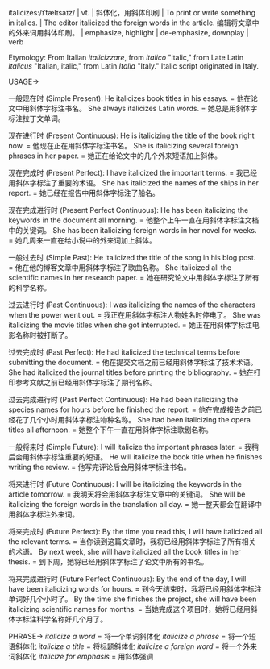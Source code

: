 italicizes:/ɪˈtælɪsaɪz/ | vt. | 斜体化，用斜体印刷 |  To print or write something in italics.  |  The editor italicized the foreign words in the article. 编辑将文章中的外来词用斜体印刷。 |  emphasize, highlight |  de-emphasize, downplay | verb

Etymology:  From Italian *italicizzare*, from *italico* "italic," from Late Latin *italicus* "Italian, italic," from Latin *Italia* "Italy." Italic script originated in Italy.

USAGE->

一般现在时 (Simple Present):
He italicizes book titles in his essays. = 他在论文中用斜体字标注书名。
She always italicizes Latin words. = 她总是用斜体字标注拉丁文单词。

现在进行时 (Present Continuous):
He is italicizing the title of the book right now. = 他现在正在用斜体字标注书名。
She is italicizing several foreign phrases in her paper. = 她正在给论文中的几个外来短语加上斜体。

现在完成时 (Present Perfect):
I have italicized the important terms. = 我已经用斜体字标注了重要的术语。
She has italicized the names of the ships in her report. = 她已经在报告中用斜体字标注了船名。

现在完成进行时 (Present Perfect Continuous):
He has been italicizing the keywords in the document all morning. = 他整个上午一直在用斜体字标注文档中的关键词。
She has been italicizing foreign words in her novel for weeks. = 她几周来一直在给小说中的外来词加上斜体。

一般过去时 (Simple Past):
He italicized the title of the song in his blog post. = 他在他的博客文章中用斜体字标注了歌曲名称。
She italicized all the scientific names in her research paper. = 她在研究论文中用斜体字标注了所有的科学名称。

过去进行时 (Past Continuous):
I was italicizing the names of the characters when the power went out. = 我正在用斜体字标注人物姓名时停电了。
She was italicizing the movie titles when she got interrupted. = 她正在用斜体字标注电影名称时被打断了。

过去完成时 (Past Perfect):
He had italicized the technical terms before submitting the document. = 他在提交文档之前已经用斜体字标注了技术术语。
She had italicized the journal titles before printing the bibliography. = 她在打印参考文献之前已经用斜体字标注了期刊名称。

过去完成进行时 (Past Perfect Continuous):
He had been italicizing the species names for hours before he finished the report. = 他在完成报告之前已经花了几个小时用斜体字标注物种名称。
She had been italicizing the opera titles all afternoon. = 她整个下午一直在用斜体字标注歌剧名称。

一般将来时 (Simple Future):
I will italicize the important phrases later. = 我稍后会用斜体字标注重要的短语。
He will italicize the book title when he finishes writing the review. = 他写完评论后会用斜体字标注书名。


将来进行时 (Future Continuous):
I will be italicizing the keywords in the article tomorrow. = 我明天将会用斜体字标注文章中的关键词。
She will be italicizing the foreign words in the translation all day. = 她一整天都会在翻译中用斜体字标注外来词。


将来完成时 (Future Perfect):
By the time you read this, I will have italicized all the relevant terms. = 当你读到这篇文章时，我将已经用斜体字标注了所有相关的术语。
By next week, she will have italicized all the book titles in her thesis. = 到下周，她将已经用斜体字标注了论文中所有的书名。

将来完成进行时 (Future Perfect Continuous):
By the end of the day, I will have been italicizing words for hours. = 到今天结束时，我将已经用斜体字标注单词好几个小时了。
By the time she finishes the project, she will have been italicizing scientific names for months. = 当她完成这个项目时，她将已经用斜体字标注科学名称好几个月了。



PHRASE->
*italicize a word* = 将一个单词斜体化
*italicize a phrase* = 将一个短语斜体化
*italicize a title* = 将标题斜体化
*italicize a foreign word* = 将一个外来词斜体化
*italicize for emphasis* = 用斜体强调

